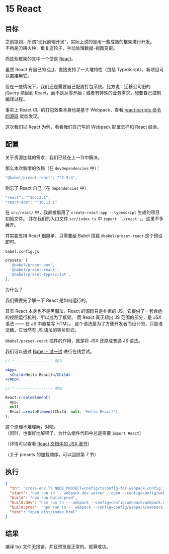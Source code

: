 # 15 React

## 目标

之前提到，所谓“现代前端开发”，实际上说的是用一些成熟的框架进行开发。  
不再是刀耕火种、重复造轮子、手动处理数据-视图变更。

而这些框架的其中一个便是 [React](https://zh-hans.reactjs.org/)。

虽然 React 有自己的 [CLI](https://github.com/facebook/create-react-app)，直接支持了一大堆特性（包括 TypeScript），新项目可以直接用它。

但在一些情况下，我们还是需要自己配置打包系统。比方说：迁移公司旧的 jQuery 项目到 React，而不是从零开始；或者有特殊的业务需求，想要自己控制编译过程。

事实上 React CLI 的打包效果本身也是基于 Webpack，查看 [react-scripts 命令的源码](https://github.com/facebook/create-react-app/blob/master/packages/react-scripts/scripts/build.js#L37) 就能发现。

这次我们以 React 为例，看看我们自己写的 Webpack 配置怎样和 React 结合。

## 配置

关于资源加载的需求，我们已经在上一节中解决。

那么本次新增的依赖（在 `devDependencies` 中）：

```js
"@babel/preset-react": "^7.9.4",
```

别忘了 React 自己（在 `dependencies` 中）

```js
"react": "^16.13.1",
"react-dom": "^16.13.1"
```

在 `src/react/` 中，我直接借用了 `create-react-app --typescript` 生成的项目初始文件。
并在我们的入口文件 `scr/index.ts` 中 `import './react';`。这里不多展开。

其实要支持 React 很简单，只需要给 Babel 搭载 `@babel/preset-react` 这个预设即可。

`babel.config.js`

```js
presets: [
  '@babel/preset-env',
  '@babel/preset-react',
  '@babel/preset-typescript',
],
```

为什么？

我们需要先了解一下 React 是如何运行的。

其实 React 本身也不是黑魔法，React 的源码只是朴素的 JS，它提供了一套合适的视图运行机制，所以成为了框架。
而 React 真正超出 JS 范围的部分，是 JSX 语法 —— 在 JS 中直接写 HTML。
这个语法是为了方便开发者而设计的，只是语法糖，它当然有 JS 语法的等价形式。

`@babel/preset-react` 插件的作用，就是将 JSX 还原成普通 JS 语法。

我们可以通过 [Babel - 试一试](https://www.babeljs.cn/repl) 进行在线尝试。

```jsx
// * ---------------- 输入

<App>
  <Child>Hello React!</Child>
</App>;

// * ---------------- 输出

React.createElement(
  App,
  null,
  React.createElement(Child, null, 'Hello React!'),
);
```

这个原理不难理解，对吧。  
（同时，也很好地解释了，为什么组件代码中总是需要 `import React`）

（详情可以查看 [React 文档中的 JSX 章节](https://zh-hans.reactjs.org/docs/introducing-jsx.html#jsx-represents-objects)）

（关于 presets 的加载顺序，可以回顾第 7 节）

## 执行

```json
{
  "tn": "cross-env TS_NODE_PROJECT=config/tsconfig-for-webpack-config.json",
  "start": "npm run tn -- webpack-dev-server --open --config=config/webpack/webpack.server.ts",
  "build": "npm run build:prod",
  "build:dev": "npm run tn -- webpack --config=config/webpack/webpack.dev.ts",
  "build:prod": "npm run tn -- webpack --config=config/webpack/webpack.prod.ts",
  "test": "open dist/index.html"
}
```

## 结果

编译 tsx 文件无报错，并且预览是正常的。就算成功。
